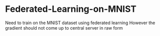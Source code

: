 # Federated-Learning-on-MNIST
Need to train on the MNIST dataset using federated learning However the gradient should not come up to central server in raw form
